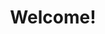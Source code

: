 ---
widget: blank
headless: false

# ... Put Your Section Options Here (title etc.) ...
title: Welcome!
subtitle: 
weight: 10  # section position on page
design:
  # Choose how many columns the section has. Valid values: 1 or 2.
  columns: 1
    # Customize the section spacing. Order is top, right, bottom, left.
  #background:
   # image: IMG_6436.jpg
    # Darken the image? Range 0-1 where 0 is transparent and 1 is opaque.
    #  Options are `cover` (default), `contain`, or `actual` size.
    # image_size: cover
    # Options include `left`, `center` (default), or `right`.
    # image_position: center
    # Use a fun parallax-like fixed background effect on desktop? true/false
    # image_parallax: true
    # Text color (true=light, false=dark, or remove for the dynamic theme color).
    # text_color_light: true  
    
  spacing:
    # Customize the section spacing. Order is top, right, bottom, left.
    padding: ["0px", "0", "0px", "0"]
---